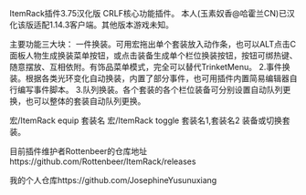 ItemRack插件3.75汉化版
CRLF核心功能插件。
本人(玉素奴香@哈霍兰CN)已汉化该版适配1.14.3客户端。其他版本游戏未知。

主要功能三大块：
一件换装。可用宏拖出单个套装放入动作条，也可以ALT点击C面板人物生成换装菜单按钮，或点击装备生成单个栏位换装按钮，按钮可绑热键、随意摆放、互相依附。有饰品菜单模式，完全可以替代TrinketMenu。
2.事件换装。根据各类光环变化自动换装，内置了部分事件，也可用插件内置简易编辑器自行编写事件脚本。
3.队列换装。各个套装的各个栏位装备可分别设置自动队列更换，也可以整体的套装自动队列更换。

宏/ItemRack equip 套装名
宏/ItemRack toggle 套装名1,套装名2
装备或切换套装。

目前插件维护者Rottenbeer的仓库地址https://github.com/Rottenbeer/ItemRack/releases 

我的个人仓库https://github.com/JosephineYusunuxiang

